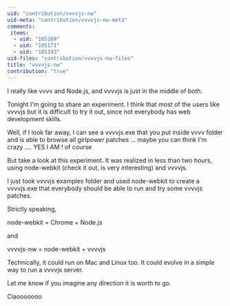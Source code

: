 ```yaml
---
uid: "contribution/vvvvjs-nw"
uid-meta: "contribution/vvvvjs-nw-meta"
comments: 
 items: 
  - uid: "105169"
  - uid: "105171"
  - uid: "105193"
uid-files: "contribution/vvvvjs-nw-files"
title: "vvvvjs-nw"
contribution: "true"
---
```


I really like vvvv and Node.js, and vvvvjs is just in the middle of both.

Tonight I'm going to share an experiment. I think that most of the users like vvvvjs but it is difficult to try it out, since not everybody has web development skills.

Well, if I look far away, I can see a vvvvjs.exe that you put inside vvvv folder and is able to browse all girlpower patches ... maybe you can think I'm crazy .... YES I AM ! of course

But take a look at this experiment. It was realized in less than two hours, using node-webkit (check it out, is very interesting) and vvvvjs.

I just took vvvvjs examples folder and used node-webkit to create a vvvvjs.exe that everybody should be able to run and try some vvvvjs patches.

Strictly speaking, 

node-webkit = Chrome + Node.js 

and 

vvvvjs-nw = node-webkit + vvvvjs

Technically, it could run on Mac and Linux too. It could evolve in a simple way to run a vvvvjs server.

Let me know if you imagine any direction it is worth to go.

Ciaooooooo

